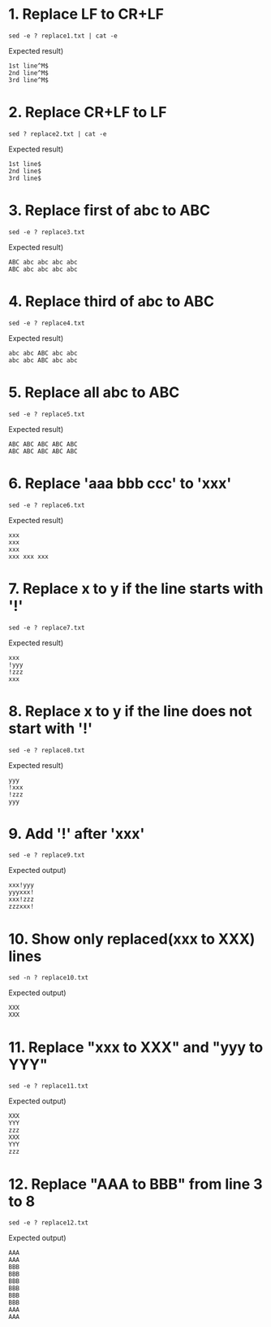 # 1. Replace LF to CR+LF

```
sed -e ? replace1.txt | cat -e
```

Expected result)

```
1st line^M$
2nd line^M$
3rd line^M$
```

# 2. Replace CR+LF to LF

```
sed ? replace2.txt | cat -e
```

Expected result)

```
1st line$
2nd line$
3rd line$
```

# 3. Replace first of abc to ABC

```
sed -e ? replace3.txt
```

Expected result)

```
ABC abc abc abc abc
ABC abc abc abc abc
```

# 4. Replace third of abc to ABC

```
sed -e ? replace4.txt
```

Expected result)

```
abc abc ABC abc abc
abc abc ABC abc abc
```

# 5. Replace all abc to ABC

```
sed -e ? replace5.txt
```

Expected result)

```
ABC ABC ABC ABC ABC
ABC ABC ABC ABC ABC
```

# 6. Replace 'aaa bbb ccc' to 'xxx'

```
sed -e ? replace6.txt
```

Expected result)

```
xxx
xxx
xxx
xxx xxx xxx
```

# 7. Replace x to y if the line starts with '!'

```
sed -e ? replace7.txt
```

Expected result)

```
xxx
!yyy
!zzz
xxx
```

# 8. Replace x to y if the line does not start with '!'

```
sed -e ? replace8.txt
```

Expected result)

```
yyy
!xxx
!zzz
yyy
```

# 9. Add '!' after 'xxx'

```
sed -e ? replace9.txt
```

Expected output)

```
xxx!yyy
yyyxxx!
xxx!zzz
zzzxxx!
```

# 10. Show only replaced(xxx to XXX) lines

```
sed -n ? replace10.txt
```

Expected output)

```
XXX
XXX
```

# 11. Replace "xxx to XXX" and "yyy to YYY"

```
sed -e ? replace11.txt
```

Expected output)

```
XXX
YYY
zzz
XXX
YYY
zzz
```

# 12. Replace "AAA to BBB" from line 3 to 8

```
sed -e ? replace12.txt
```

Expected output)

```
AAA
AAA
BBB
BBB
BBB
BBB
BBB
BBB
AAA
AAA
```
